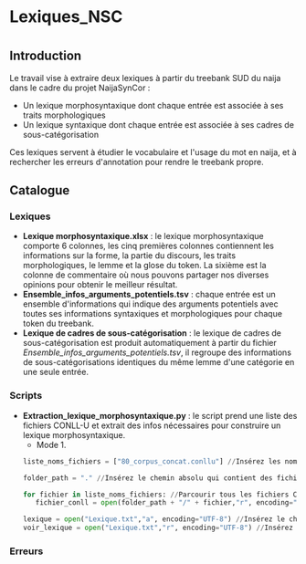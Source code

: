 # Lexiques_NSC
# 

## Introduction

Le travail vise à extraire deux lexiques à partir du treebank SUD du naija dans le cadre du projet NaijaSynCor : <br>
  * Un lexique morphosyntaxique dont chaque entrée est associée à ses traits morphologiques <br> 
  * Un lexique syntaxique dont chaque entrée est associée à ses cadres de sous-catégorisation <br>

Ces lexiques servent à étudier le vocabulaire et l'usage du mot en naija, et à rechercher les erreurs d'annotation pour rendre le treebank propre. <br>

## 
## Catalogue
### 
### Lexiques
  * **Lexique morphosyntaxique.xlsx** : le lexique morphosyntaxique comporte 6 colonnes, les cinq premières colonnes contiennent les informations sur la forme, la partie du discours, les traits morphologiques, le lemme et la glose du token. La sixième est la colonne de commentaire où nous pouvons partager nos diverses opinions pour obtenir le meilleur résultat.
  * **Ensemble_infos_arguments_potentiels.tsv** : chaque entrée est un ensemble d'informations qui indique des arguments potentiels avec toutes ses informations syntaxiques et morphologiques pour chaque token du treebank.
  * **Lexique de cadres de sous-catégorisation** : le lexique de cadres de sous-catégorisation est produit automatiquement à partir du fichier *Ensemble_infos_arguments_potentiels.tsv*, il regroupe des informations de sous-catégorisations identiques du même lemme d'une catégorie en une seule entrée.

### 
### Scripts
  * **Extraction_lexique_morphosyntaxique.py** : le script prend une liste des fichiers CONLL-U et extrait des infos nécessaires pour construire un lexique morphosyntaxique.
     * Mode 1.
      ```Python
      liste_noms_fichiers = ["80_corpus_concat.conllu"] //Insérez les noms des fichiers CONLL-U dans cette liste
      ```
      ```Python
      folder_path = "." //Insérez le chemin absolu qui contient des fichiers CONLL-U de la liste "liste_noms_fichiers"
      ```
      ```Python
      for fichier in liste_noms_fichiers: //Parcourir tous les fichiers CONLL-U de la liste
         fichier_conll = open(folder_path + "/" + fichier,"r", encoding="UTF-8") //Lire chaque fichier CONLL-U de la liste
      ```
      ```Python
      lexique = open("Lexique.txt","a", encoding="UTF-8") //Insérez le chemin absolu du fichier de lexique morphosyntaxique
      voir_lexique = open("Lexique.txt","r", encoding="UTF-8") //Insérez le chemin absolu du fichier de lexique morphosyntaxique
      ```
     
### Erreurs

